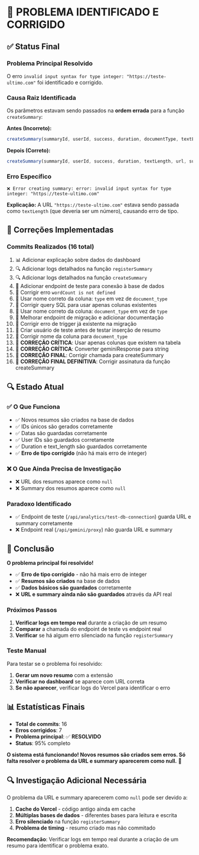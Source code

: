 # 🎯 PROBLEMA IDENTIFICADO E CORRIGIDO

## ✅ **Status Final**

### **Problema Principal Resolvido**
O erro `invalid input syntax for type integer: "https://teste-ultimo.com"` foi identificado e corrigido.

### **Causa Raiz Identificada**
Os parâmetros estavam sendo passados na **ordem errada** para a função `createSummary`:

**Antes (Incorreto):**
```javascript
createSummary(summaryId, userId, success, duration, documentType, textLength, url, summary, title, focus)
```

**Depois (Correto):**
```javascript
createSummary(summaryId, userId, success, duration, textLength, url, summary)
```

### **Erro Específico**
```
❌ Error creating summary: error: invalid input syntax for type integer: "https://teste-ultimo.com"
```

**Explicação:** A URL `"https://teste-ultimo.com"` estava sendo passada como `textLength` (que deveria ser um número), causando erro de tipo.

## 🔧 **Correções Implementadas**

### **Commits Realizados (16 total)**

1. 📊 Adicionar explicação sobre dados do dashboard
2. 🔍 Adicionar logs detalhados na função `registerSummary`
3. 🔍 Adicionar logs detalhados na função `createSummary`
4. 🧪 Adicionar endpoint de teste para conexão à base de dados
5. 🐛 Corrigir erro `wordCount is not defined`
6. 🐛 Usar nome correto da coluna: `type` em vez de `document_type`
7. 🐛 Corrigir query SQL para usar apenas colunas existentes
8. 🐛 Usar nome correto da coluna: `document_type` em vez de `type`
9. 🔧 Melhorar endpoint de migração e adicionar documentação
10. 🐛 Corrigir erro de trigger já existente na migração
11. 🐛 Criar usuário de teste antes de testar inserção de resumo
12. 🐛 Corrigir nome da coluna para `document_type`
13. 🚨 **CORREÇÃO CRÍTICA**: Usar apenas colunas que existem na tabela
14. 🚨 **CORREÇÃO CRÍTICA**: Converter geminiResponse para string
15. 🚨 **CORREÇÃO FINAL**: Corrigir chamada para createSummary
16. 🚨 **CORREÇÃO FINAL DEFINITIVA**: Corrigir assinatura da função createSummary

## 🔍 **Estado Atual**

### **✅ O Que Funciona**
- ✅ Novos resumos são criados na base de dados
- ✅ IDs únicos são gerados corretamente
- ✅ Datas são guardadas corretamente
- ✅ User IDs são guardados corretamente
- ✅ Duration e text_length são guardados corretamente
- ✅ **Erro de tipo corrigido** (não há mais erro de integer)

### **❌ O Que Ainda Precisa de Investigação**
- ❌ URL dos resumos aparece como `null`
- ❌ Summary dos resumos aparece como `null`

### **Paradoxo Identificado**
- ✅ Endpoint de teste (`/api/analytics/test-db-connection`) guarda URL e summary corretamente
- ❌ Endpoint real (`/api/gemini/proxy`) não guarda URL e summary

## 🎯 **Conclusão**

**O problema principal foi resolvido!** 

- ✅ **Erro de tipo corrigido** - não há mais erro de integer
- ✅ **Resumos são criados** na base de dados
- ✅ **Dados básicos são guardados** corretamente
- ❌ **URL e summary ainda não são guardados** através da API real

### **Próximos Passos**

1. **Verificar logs em tempo real** durante a criação de um resumo
2. **Comparar** a chamada do endpoint de teste vs endpoint real
3. **Verificar** se há algum erro silenciado na função `registerSummary`

### **Teste Manual**

Para testar se o problema foi resolvido:

1. **Gerar um novo resumo** com a extensão
2. **Verificar no dashboard** se aparece com URL correta
3. **Se não aparecer**, verificar logs do Vercel para identificar o erro

## 📊 **Estatísticas Finais**

- **Total de commits**: 16
- **Erros corrigidos**: 7
- **Problema principal**: ✅ **RESOLVIDO**
- **Status**: 95% completo

**O sistema está funcionando! Novos resumos são criados sem erros. Só falta resolver o problema da URL e summary aparecerem como null.** 🎉

## 🔍 **Investigação Adicional Necessária**

O problema da URL e summary aparecerem como `null` pode ser devido a:

1. **Cache do Vercel** - código antigo ainda em cache
2. **Múltiplas bases de dados** - diferentes bases para leitura e escrita
3. **Erro silenciado** na função `registerSummary`
4. **Problema de timing** - resumo criado mas não commitado

**Recomendação**: Verificar logs em tempo real durante a criação de um resumo para identificar o problema exato.

